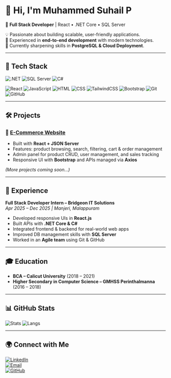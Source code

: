 # 👋 Hi, I'm Muhammed Suhail P  

🚀 **Full Stack Developer** | React • .NET Core • SQL Server  

💡 Passionate about building scalable, user-friendly applications.  
🎯 Experienced in **end-to-end development** with modern technologies.  
🌱 Currently sharpening skills in **PostgreSQL & Cloud Deployment**.  

---

## 🔧 Tech Stack
![.NET](https://img.shields.io/badge/.NET-512BD4?style=for-the-badge&logo=dotnet&logoColor=white)
![SQL Server](https://img.shields.io/badge/SQL%20Server-CC2927?style=for-the-badge&logo=microsoft-sql-server&logoColor=white)
![C#](https://img.shields.io/badge/C%23-239120?style=for-the-badge&logo=c-sharp&logoColor=white)

![React](https://img.shields.io/badge/React-20232A?style=for-the-badge&logo=react&logoColor=61DAFB)
![JavaScript](https://img.shields.io/badge/JavaScript-F7DF1E?style=for-the-badge&logo=javascript&logoColor=black)
![HTML](https://img.shields.io/badge/HTML-E34F26?style=for-the-badge&logo=html5&logoColor=white)
![CSS](https://img.shields.io/badge/CSS-1572B6?style=for-the-badge&logo=css3&logoColor=white)
![TailwindCSS](https://img.shields.io/badge/TailwindCSS-38B2AC?style=for-the-badge&logo=tailwind-css&logoColor=white)
![Bootstrap](https://img.shields.io/badge/Bootstrap-563D7C?style=for-the-badge&logo=bootstrap&logoColor=white)
![Git](https://img.shields.io/badge/Git-F05032?style=for-the-badge&logo=git&logoColor=white)
![GitHub](https://img.shields.io/badge/GitHub-181717?style=for-the-badge&logo=github&logoColor=white)

---

## 🛠️ Projects

### 🛒 [E-Commerce Website](https://github.com/mhdhsp/ecommerce)
- Built with **React + JSON Server**  
- Features: product browsing, search, filtering, cart & order management  
- Admin panel for product CRUD, user management, and sales tracking  
- Responsive UI with **Bootstrap** and APIs managed via **Axios**

*(More projects coming soon…)*

---

## 💼 Experience
**Full Stack Developer Intern – Bridgeon IT Solutions**  
*Apr 2025 – Dec 2025 | Manjeri, Malappuram*  
- Developed responsive UIs in **React.js**  
- Built APIs with **.NET Core & C#**  
- Integrated frontend & backend for real-world web apps  
- Improved DB management skills with **SQL Server**  
- Worked in an **Agile team** using Git & GitHub  

---

## 🎓 Education
- **BCA – Calicut University** (2018 – 2021)  
- **Higher Secondary in Computer Science – GMHSS Perinthalmanna** (2016 – 2018)  

---

## 📊 GitHub Stats
![Stats](https://github-readme-stats.vercel.app/api?username=mhdhsp&show_icons=true&theme=radical)
![Langs](https://github-readme-stats.vercel.app/api/top-langs/?username=mhdhsp&layout=compact&theme=radical)

---

## 🌍 Connect with Me
[![LinkedIn](https://img.shields.io/badge/LinkedIn-blue?style=for-the-badge&logo=linkedin)](https://www.linkedin.com/in/muhammed-suhail-p-a0061235b)  
[![Email](https://img.shields.io/badge/Email-red?style=for-the-badge&logo=gmail&logoColor=white)](mailto:suhailpalakkal1@gmail.com)  
[![GitHub](https://img.shields.io/badge/GitHub-000?style=for-the-badge&logo=github&logoColor=white)](https://github.com/mhdhsp)  
